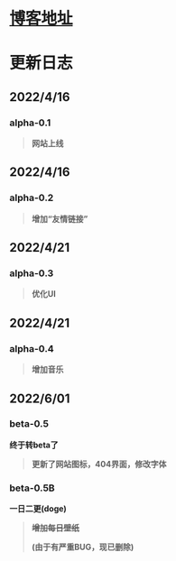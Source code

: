 # [博客地址](https://sevente17.github.io)

# 更新日志

## 2022/4/16

### alpha-0.1

> **网站上线**

## 2022/4/16

### alpha-0.2

> **增加“友情链接”**

## 2022/4/21

### alpha-0.3

> **优化UI**



## 2022/4/21

### alpha-0.4

> **增加音乐**

## 2022/6/01

### beta-0.5

**终于转beta了**

> **更新了网站图标，404界面，修改字体**

### beta-0.5B

**一日二更(doge)**

> **~~增加每日壁纸~~**
>
> **(由于有严重BUG，现已删除)**

